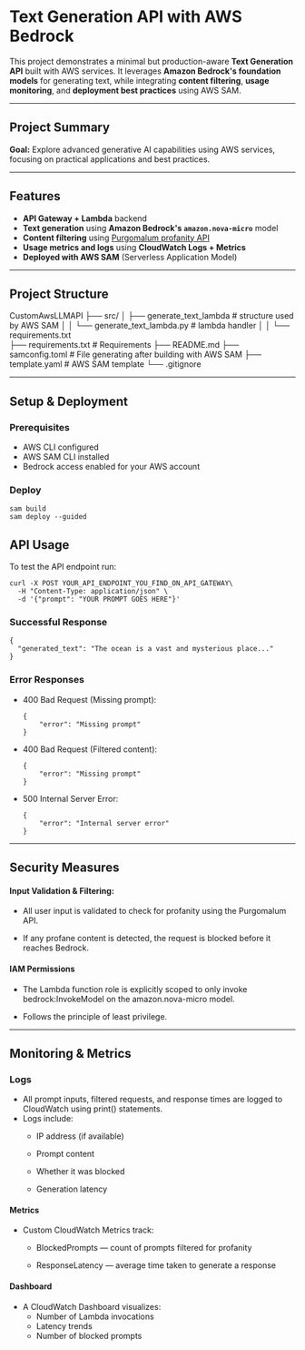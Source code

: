 # Text Generation API with AWS Bedrock

This project demonstrates a minimal but production-aware **Text Generation API** built with AWS services. It leverages **Amazon Bedrock's foundation models** for generating text, while integrating **content filtering**, **usage monitoring**, and **deployment best practices** using AWS SAM.

---

## Project Summary

**Goal:** Explore advanced generative AI capabilities using AWS services, focusing on practical applications and best practices.

---

## Features

- **API Gateway + Lambda** backend
- **Text generation** using **Amazon Bedrock's `amazon.nova-micro`** model
- **Content filtering** using [Purgomalum profanity API](https://www.purgomalum.com/)
- **Usage metrics and logs** using **CloudWatch Logs + Metrics**
- **Deployed with AWS SAM** (Serverless Application Model)

---

## Project Structure 
CustomAwsLLMAPI
├── src/
│   ├── generate_text_lambda                  # structure used by AWS SAM
│   │   └── generate_text_lambda.py            # lambda handler 
│   │   └── requirements.txt  
├── requirements.txt                    # Requirements
├── README.md
├── samconfig.toml                      # File generating after building with AWS SAM
├── template.yaml                       # AWS SAM template
└── .gitignore

---

## Setup & Deployment

### Prerequisites

- AWS CLI configured
- AWS SAM CLI installed
- Bedrock access enabled for your AWS account

### Deploy

```
sam build
sam deploy --guided
```

## API Usage 
To test the API endpoint run:
```
curl -X POST YOUR_API_ENDPOINT_YOU_FIND_ON_API_GATEWAY\
  -H "Content-Type: application/json" \
  -d '{"prompt": "YOUR PROMPT GOES HERE"}'  
```

### Successful Response
```
{
  "generated_text": "The ocean is a vast and mysterious place..."
}
```

### Error Responses
- 400 Bad Request (Missing prompt): 
    ```
    {
        "error": "Missing prompt"
    }
    ```
- 400 Bad Request (Filtered content):
    ```
    {
        "error": "Missing prompt"
    }
    ```
- 500 Internal Server Error:
    ```
    {
        "error": "Internal server error"
    }
    ```

---

## Security Measures 
#### Input Validation & Filtering:
- All user input is validated to check for profanity using the Purgomalum API.

- If any profane content is detected, the request is blocked before it reaches Bedrock.

#### IAM Permissions
- The Lambda function role is explicitly scoped to only invoke bedrock:InvokeModel on the amazon.nova-micro model.

- Follows the principle of least privilege.

---

## Monitoring & Metrics
### Logs
- All prompt inputs, filtered requests, and response times are logged to CloudWatch using print() statements.
- Logs include:
    - IP address (if available)

    - Prompt content

    - Whether it was blocked

    - Generation latency

#### Metrics
- Custom CloudWatch Metrics track:
    - BlockedPrompts — count of prompts filtered for profanity

    - ResponseLatency — average time taken to generate a response

#### Dashboard
- A CloudWatch Dashboard visualizes:
    - Number of Lambda invocations
    - Latency trends
    - Number of blocked prompts